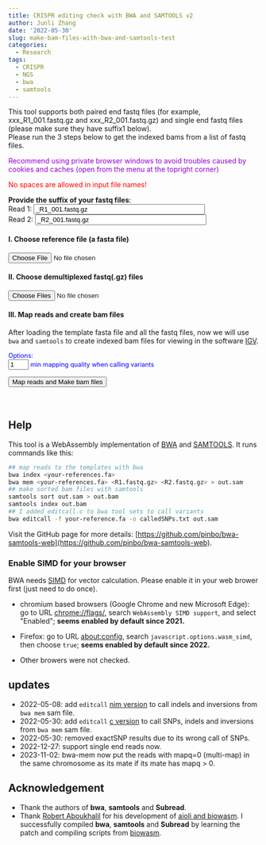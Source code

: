 ```yaml
---
title: CRISPR editing check with BWA and SAMTOOLS v2
author: Junli Zhang
date: '2022-05-30'
slug: make-bam-files-with-bwa-and-samtools-test
categories:
  - Research
tags:
  - CRISPR
  - NGS
  - bwa
  - samtools
---
```


This tool supports both paired end fastq files (for example, xxx_R1_001.fastq.gz and xxx_R2_001.fastq.gz) and single end fastq files (please make sure they have suffix1 below).  
Please run the 3 steps below to get the indexed bams from a list of fastq files.
<p id=recommend" style="color:darkviolet;">Recommend using private browser windows to avoid troubles caused by cookies and caches (open from the menu at the topright corner)</p>
<p id=recommend2" style="color:red;">No spaces are allowed in input file names!</p>

**Provide the suffix of your fastq files**:  
<label for="suffix1">Read 1:</label>
<input id="suffix1" value="_R1_001.fastq.gz" size="40"><br>
<label for="suffix2">Read 2:</label>
<input id="suffix2" value="_R2_001.fastq.gz" size="40"><br>

<h4>I. Choose reference file (a fasta file)</h4>
<input id="reference" type="file">

<h4>II. Choose demultiplexed fastq(.gz) files</h4>
<input id="fastq" type="file" multiple>

<p id="indexErr" style="color:red;"></p>
<p id="demoRef" style="display:none;"></p>
<p id="demoFq" style="display:none;"></p>

<h4>III. Map reads and create bam files</h4>

After loading the template fasta file and all the fastq files, now we will use `bwa` and `samtools` to create indexed bam files for viewing in the software [IGV](https://software.broadinstitute.org/software/igv/download).

<div id="options" style="font-size:90%;color:blue;">

Options:<br>
<input size="2" id="mq" value="1" type="text"> min mapping quality when calling variants  

</div>

<button onclick="analyzeBam()">Map reads and Make bam files</button>
<p id="bwa"  style="color:tomato;font-style: italic;"></p>
<p id="sort" style="color:tomato;font-style: italic;"></p>
<button id="download-btn" onclick="downloadBam()" style="visibility:hidden">Download indexed bam files</button>
<p id="download" style="color:tomato;font-style: italic;"></p>
<script src="/tools/aioli/latest/aioli.js"></script>
<script src="/libs/bwa-samtools-v4.js"></script>
<script src="/libs/FileSaver.min.js"></script>
<script src="/libs/jszip.min.js"></script>

## Help

This tool is a WebAssembly implementation of [BWA](http://bio-bwa.sourceforge.net/) and [SAMTOOLS](http://www.htslib.org/). It runs commands like this:
```sh
## map reads to the templates with bwa
bwa index <your-references.fa>
bwa mem <your-references.fa> <R1.fastq.gz> <R2.fastq.gz> > out.sam
## make sorted bam files with samtools
samtools sort out.sam > out.bam
samtools index out.bam
## I added editcall.c to bwa tool sets to call variants
bwa editcall -f your-reference.fa -o calledSNPs.txt out.sam
```

Visit the GitHub page for more details: [https://github.com/pinbo/bwa-samtools-web](https://github.com/pinbo/bwa-samtools-web).

### Enable SIMD for your browser

BWA needs [SIMD](https://v8.dev/features/simd) for vector calculation. Please enable it in your web brower first (just need to do once).

- chromium based browsers (Google Chrome and new Microsoft Edge): go to URL [chrome://flags/](chrome://flags/), search `WebAssembly SIMD support`, and select "Enabled"; **seems enabled by default since 2021.**

- Firefox: go to URL [about:config](about:config), search `javascript.options.wasm_simd`, then choose `true`; **seems enabled by default since 2022.**

- Other browers were not checked.

## updates

- 2022-05-08: add `editcall` [nim version](https://github.com/pinbo/editcall) to call indels and inversions from `bwa mem` sam file.
- 2022-05-30: add `editcall` [c version](https://github.com/pinbo/practice_c) to call SNPs, indels and inversions from `bwa mem` sam file.
- 2022-05-30: removed exactSNP results due to its wrong call of SNPs.
- 2022-12-27: support single end reads now.
- 2023-11-02: bwa-mem now put the reads with mapq=0 (multi-map) in the same chromosome as its mate if its mate has mapq > 0.

## Acknowledgement

- Thank the authors of **bwa**, **samtools** and **Subread**.
- Thank [Robert Aboukhalil](https://github.com/robertaboukhalil) for his development of [aioli and biowasm](https://github.com/biowasm). I successfully compiled **bwa**, **samtools** and **Subread** by learning the patch and compiling scripts from [biowasm](https://github.com/biowasm/biowasm).